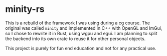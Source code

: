 # minity-rs
This is a rebuild of the framework I was using during a cg course. The original was called `minity` and implemented in C++ with OpenGL
and ImGui, so I chose to rewrite it in Rust, using wgpu and egui. I am planning to split the backend into its own crate to reuse it for other personal objects.  

This project is purely for fun end education and not for any practical use.